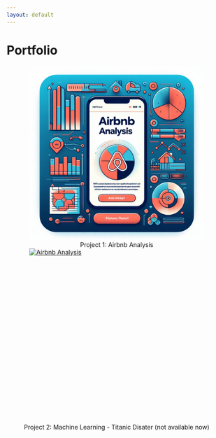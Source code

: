 ```yaml
---
layout: default
---
```


# Portfolio
<a href="https://cwnstae.github.io/airbnb-analysis/">
  <img alt="Airbnb Analysis" width="400" height="400" src="https://raw.githubusercontent.com/cwnstae/cwnstae.github.io/main/assets/Airbnb-cover.jpg" style="display: block; margin: 0 auto;" /></a>
  <div style="text-align: center;">Project 1: Airbnb Analysis</div>


<a href="">
  <img alt="Airbnb Analysis" width="400" height="400" src="https://github.com/cwnstae/data-analytic-portfolio/assets/24621204/a8a5e1b4-2f90-426c-a092-6d29e416b1fd" style="display: block; margin: 0 auto;" /></a>
  <div style="text-align: center;">Project 2: Machine Learning - Titanic Disater (not available now)</div>


